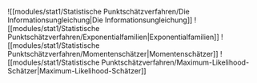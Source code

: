 ![[modules/stat1/Statistische Punktschätzverfahren/Die Informationsungleichung|Die Informationsungleichung]]
![[modules/stat1/Statistische Punktschätzverfahren/Exponentialfamilien|Exponentialfamilien]]
![[modules/stat1/Statistische Punktschätzverfahren/Momentenschätzer|Momentenschätzer]]
![[modules/stat1/Statistische Punktschätzverfahren/Maximum-Likelihood-Schätzer|Maximum-Likelihood-Schätzer]]